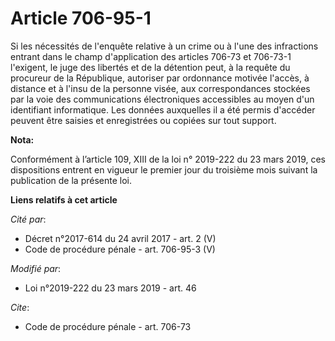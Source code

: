 # Article 706-95-1

Si les nécessités de l'enquête relative à un crime ou à l'une des infractions entrant dans le champ d'application des
articles 706-73 et 706-73-1 l'exigent, le juge des libertés et de la détention peut, à la requête du procureur de la
République, autoriser par ordonnance motivée l'accès, à distance et à l'insu de la personne visée, aux correspondances
stockées par la voie des communications électroniques accessibles au moyen d'un identifiant informatique. Les données
auxquelles il a été permis d'accéder peuvent être saisies et enregistrées ou copiées sur tout support.

**Nota:**

Conformément à l’article 109, XIII de la loi n° 2019-222 du 23 mars 2019, ces dispositions entrent en vigueur le premier jour
du troisième mois suivant la publication de la présente loi.

**Liens relatifs à cet article**

_Cité par_:

  - Décret n°2017-614 du 24 avril 2017 - art. 2 (V)
  - Code de procédure pénale - art. 706-95-3 (V)

_Modifié par_:

  - Loi n°2019-222 du 23 mars 2019 - art. 46

_Cite_:

  - Code de procédure pénale - art. 706-73
